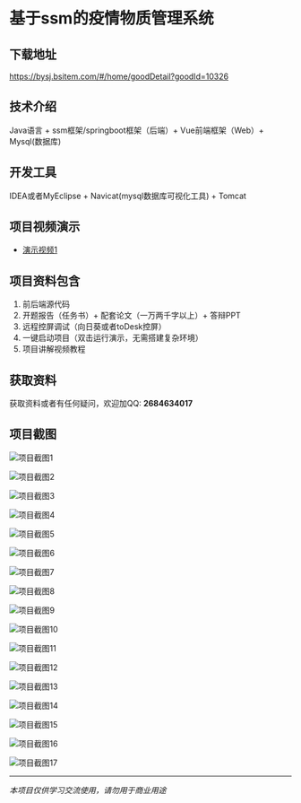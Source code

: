 # 基于ssm的疫情物质管理系统

## 下载地址
https://bysj.bsitem.com/#/home/goodDetail?goodId=10326

## 技术介绍
Java语言 + ssm框架/springboot框架（后端）+ Vue前端框架（Web）+ Mysql(数据库)

## 开发工具
IDEA或者MyEclipse + Navicat(mysql数据库可视化工具) + Tomcat

## 项目视频演示
- [演示视频1](https://graduation-images.oss-cn-beijing.aliyuncs.com/videos/828%E5%A5%97ssm%E5%BD%95%E5%83%8F/10326_ssm170%E5%9F%BA%E4%BA%8Essm%E7%9A%84%E7%96%AB%E6%83%85%E7%89%A9%E8%B4%A8%E7%AE%A1%E7%90%86%E7%B3%BB%E7%BB%9F%E5%BD%95%E5%83%8F.mp4)

## 项目资料包含
1. 前后端源代码
2. 开题报告（任务书）+ 配套论文（一万两千字以上）+ 答辩PPT
3. 远程控屏调试（向日葵或者toDesk控屏）
4. 一键启动项目（双击运行演示，无需搭建复杂环境）
5. 项目讲解视频教程

## 获取资料
获取资料或者有任何疑问，欢迎加QQ: **2684634017**

## 项目截图
![项目截图1](https://graduation-images.oss-cn-beijing.aliyuncs.com/图片/10326/毕设论坛项目主图.jpg)

![项目截图2](https://graduation-images.oss-cn-beijing.aliyuncs.com/图片/10326/1.png)

![项目截图3](https://graduation-images.oss-cn-beijing.aliyuncs.com/图片/10326/2.png)

![项目截图4](https://graduation-images.oss-cn-beijing.aliyuncs.com/图片/10326/3.png)

![项目截图5](https://graduation-images.oss-cn-beijing.aliyuncs.com/图片/10326/4.png)

![项目截图6](https://graduation-images.oss-cn-beijing.aliyuncs.com/图片/10326/5.png)

![项目截图7](https://graduation-images.oss-cn-beijing.aliyuncs.com/图片/10326/6.png)

![项目截图8](https://graduation-images.oss-cn-beijing.aliyuncs.com/图片/10326/7.png)

![项目截图9](https://graduation-images.oss-cn-beijing.aliyuncs.com/图片/10326/8.png)

![项目截图10](https://graduation-images.oss-cn-beijing.aliyuncs.com/图片/10326/9.png)

![项目截图11](https://graduation-images.oss-cn-beijing.aliyuncs.com/图片/10326/10.png)

![项目截图12](https://graduation-images.oss-cn-beijing.aliyuncs.com/图片/10326/11.png)

![项目截图13](https://graduation-images.oss-cn-beijing.aliyuncs.com/图片/10326/12.png)

![项目截图14](https://graduation-images.oss-cn-beijing.aliyuncs.com/图片/10326/13.png)

![项目截图15](https://graduation-images.oss-cn-beijing.aliyuncs.com/图片/10326/14.png)

![项目截图16](https://graduation-images.oss-cn-beijing.aliyuncs.com/图片/10326/15.png)

![项目截图17](https://graduation-images.oss-cn-beijing.aliyuncs.com/图片/10326/16.png)

---
*本项目仅供学习交流使用，请勿用于商业用途*

